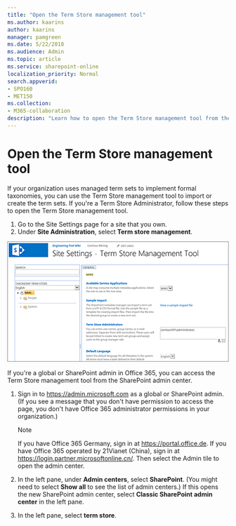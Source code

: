 ```yaml
---
title: "Open the Term Store management tool"
ms.author: kaarins
author: kaarins
manager: pamgreen
ms.date: 5/22/2018
ms.audience: Admin
ms.topic: article
ms.service: sharepoint-online
localization_priority: Normal
search.appverid:
- SPO160
- MET150
ms.collection:  
- M365-collaboration
description: "Learn how to open the Term Store management tool from the Site Settings page or the SharePoint admin center."
---
```


# Open the Term Store management tool

If your organization uses managed term sets to implement formal taxonomies, you can use the Term Store management tool to import or create the term sets. If you're a Term Store Administrator, follow these steps to open the Term Store management tool.
  
1. Go to the Site Settings page for a site that you own.
2. Under **Site Administration**, select **Term store management**.


![The Term Store Management Tool.](media/ba6c6939-f19a-4808-9156-499b05af5380.png)

If you're a global or SharePoint admin in Office 365, you can access the Term Store management tool from the SharePoint admin center. 


1. Sign in to https://admin.microsoft.com as a global or SharePoint admin. (If you see a message that you don't have permission to access the page, you don't have Office 365 administrator permissions in your organization.)
    
    > [!NOTE]
    > If you have Office 365 Germany, sign in at https://portal.office.de. If you have Office 365 operated by 21Vianet (China), sign in at https://login.partner.microsoftonline.cn/. Then select the Admin tile to open the admin center.  
    
2. In the left pane, under **Admin centers**, select **SharePoint**. (You might need to select **Show all** to see the list of admin centers.) If this opens the new SharePoint admin center, select **Classic SharePoint admin center** in the left pane.
      
3. In the left pane, select **term store**. 
    

    


